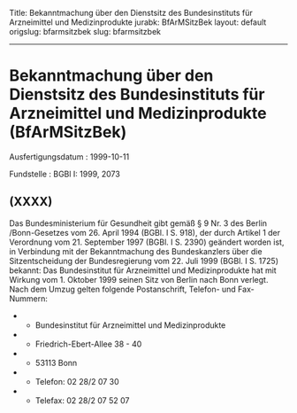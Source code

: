 Title: Bekanntmachung über den Dienstsitz des Bundesinstituts für Arzneimittel und
  Medizinprodukte
jurabk: BfArMSitzBek
layout: default
origslug: bfarmsitzbek
slug: bfarmsitzbek

---

# Bekanntmachung über den Dienstsitz des Bundesinstituts für Arzneimittel und Medizinprodukte (BfArMSitzBek)

Ausfertigungsdatum
:   1999-10-11

Fundstelle
:   BGBl I: 1999, 2073



## (XXXX)

Das Bundesministerium für Gesundheit gibt gemäß § 9 Nr. 3 des Berlin
/Bonn-Gesetzes vom 26. April 1994 (BGBl. I S. 918), der durch Artikel
1 der Verordnung vom 21. September 1997 (BGBl. I S. 2390) geändert
worden ist, in Verbindung mit der Bekanntmachung des Bundeskanzlers
über die Sitzentscheidung der Bundesregierung vom 22. Juli 1999 (BGBl.
I S. 1725) bekannt:
Das Bundesinstitut für Arzneimittel und Medizinprodukte hat mit
Wirkung vom 1. Oktober 1999 seinen Sitz von Berlin nach Bonn verlegt.
Nach dem Umzug gelten folgende Postanschrift, Telefon- und Fax-
Nummern:

*    *   Bundesinstitut für Arzneimittel und Medizinprodukte


*    *   Friedrich-Ebert-Allee 38 - 40


*    *   53113 Bonn


*    *   Telefon: 02 28/2 07 30


*    *   Telefax: 02 28/2 07 52 07




